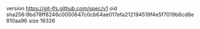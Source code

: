 version https://git-lfs.github.com/spec/v1
oid sha256:9bd78ff8246c0050647c0cb64ae017efa212194519f4e5f7019b6cd8e810aa96
size 16326
